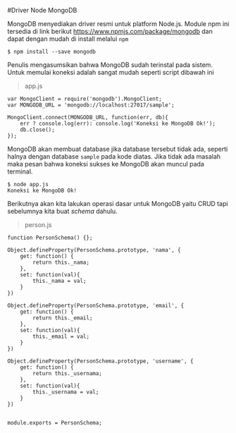 #Driver Node MongoDB

MongoDB menyediakan driver resmi untuk platform Node.js. Module npm ini tersedia di link berikut https://www.npmjs.com/package/mongodb dan dapat dengan mudah di install melalui `npm`


    $ npm install --save mongodb


Penulis mengasumsikan bahwa MongoDB sudah terinstal pada sistem. Untuk memulai koneksi adalah sangat mudah seperti script dibawah ini

> app.js

```
var MongoClient = require('mongodb').MongoClient; 
var MONGODB_URL = 'mongodb://localhost:27017/sample';

MongoClient.connect(MONGODB_URL, function(err, db){
    err ? console.log(err): console.log('Koneksi ke MongoDB Ok!');
    db.close();
});

```

MongoDB akan membuat database jika database tersebut tidak ada, seperti halnya dengan database `sample` pada kode diatas. Jika tidak ada masalah maka pesan bahwa koneksi sukses ke MongoDB akan muncul pada terminal.

    $ node app.js
    Koneksi ke MongoDB Ok!


Berikutnya akan kita lakukan operasi dasar untuk MongoDB yaitu CRUD tapi sebelumnya kita buat *schema*  dahulu.

> person.js

```
function PersonSchema() {};

Object.defineProperty(PersonSchema.prototype, 'nama', {
    get: function() {
        return this._nama;
    },
    set: function(val){
        this._nama = val;
    }
})

Object.defineProperty(PersonSchema.prototype, 'email', {
    get: function() {
        return this._email;
    },
    set: function(val){
        this._email = val;
    }
})

Object.defineProperty(PersonSchema.prototype, 'username', {
    get: function() {
        return this._usernama;
    },
    set: function(val){
        this._usernama = val;
    }
})


module.exports = PersonSchema;
```


